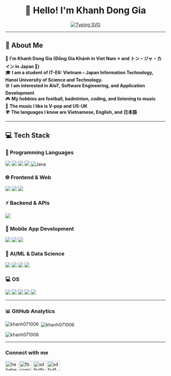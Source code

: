 <div align="center">

# 👋 Hello! I'm Khanh Dong Gia

<a href="https://git.io/typing-svg"><img src="https://readme-typing-svg.demolab.com?font=Fira+Code&pause=1000&center=true&vCenter=true&width=435&lines=IT-E6+K69+HUST;Genius+is+1%25+talent%2C;And+99%25+percent+hard+work!" alt="Typing SVG" /></a>

</div>

---
## 💫 About Me
🌱 **I'm Khanh Dong Gia (Đồng Gia Khánh in Viet Nam ⭐ and トン・ジャ・カイン in Japan 🗾)**  
🎓 **I am a student of IT-E6: Vietnam – Japan Information Technology, Hanoi University of Science and Technology.**  
🛠️ **I am interested in AIoT, Software Engineering, and Application Development**   
🎮 **My hobbies are football, badminton, coding, and listening to music**  
🎵 **The music I like is V-pop and US-UK**  
🌍 **The languages I know are Vietnamese, English, and 日本語**

---
## 💻 Tech Stack

### 🚀 Programming Languages
<img src="https://img.shields.io/badge/C-00599C?style=for-the-badge&logo=c&logoColor=white" /> <img src="https://img.shields.io/badge/C%2B%2B-00599C?style=for-the-badge&logo=c%2B%2B&logoColor=white" /> <img src="https://img.shields.io/badge/JavaScript-323330?style=for-the-badge&logo=javascript&logoColor=F7DF1E" /> <img src="https://img.shields.io/badge/Python-FFD43B?style=for-the-badge&logo=python&logoColor=blue" />
![Java](https://img.shields.io/badge/java-%23ED8B00.svg?style=for-the-badge&logo=openjdk&logoColor=white)
### 🌐 Frontend & Web
<img src="https://img.shields.io/badge/React-20232A?style=for-the-badge&logo=react&logoColor=61DAFB" /> <img src="https://img.shields.io/badge/HTML5-E34F26?style=for-the-badge&logo=html5&logoColor=white" /> <img src="https://img.shields.io/badge/CSS3-1572B6?style=for-the-badge&logo=css3&logoColor=white" />

### ⚡ Backend & APIs
<img src="https://img.shields.io/badge/Node%20js-339933?style=for-the-badge&logo=nodedotjs&logoColor=white" />

### 📱 Mobile App Development
<img src="https://img.shields.io/badge/Android-3DDC84?style=for-the-badge&logo=android&logoColor=white" /> <img src="https://img.shields.io/badge/Kotlin-B125EA?style=for-the-badge&logo=kotlin&logoColor=white" /> <img src="https://img.shields.io/badge/Flutter-02569B?style=for-the-badge&logo=flutter&logoColor=white" />

### 🤖 AI/ML & Data Science
<img src="https://img.shields.io/badge/TensorFlow-FF6F00?style=for-the-badge&logo=tensorflow&logoColor=white" /> <img src="https://img.shields.io/badge/PyTorch-EE4C2C?style=for-the-badge&logo=pytorch&logoColor=white" /> <img src="https://img.shields.io/badge/Keras-FF0000?style=for-the-badge&logo=keras&logoColor=white" /> <img src="https://img.shields.io/badge/-HuggingFace-FDEE21?style=for-the-badge&logo=HuggingFace&logoColor=black" />

### 💻 OS
<img src="https://img.shields.io/badge/Linux-FCC624?style=for-the-badge&logo=linux&logoColor=black" /> <img src="https://img.shields.io/badge/Windows-0078D6?style=for-the-badge&logo=windows&logoColor=white" /> <img src="https://img.shields.io/badge/Ubuntu-E95420?style=for-the-badge&logo=ubuntu&logoColor=white" /> <img src="https://img.shields.io/badge/Kali_Linux-557C94?style=for-the-badge&logo=kali-linux&logoColor=white" /> <img src="https://img.shields.io/badge/Arch_Linux-1793D1?style=for-the-badge&logo=arch-linux&logoColor=white" />
***

### 📊 GitHub Analytics

<p><img align="left" src="https://github-readme-stats.vercel.app/api/top-langs?username=khanh071006&show_icons=true&locale=en&layout=compact" alt="khanh071006" /></p>

<p>&nbsp;<img align="center" src="https://github-readme-stats.vercel.app/api?username=khanh071006&show_icons=true&locale=en" alt="khanh071006" /></p>

<p><img align="center" src="https://github-readme-streak-stats.herokuapp.com/?user=khanh071006&" alt="khanh071006" /></p>

***

### Connect with me
<p align="left">
<a href="https://linkedin.com/in/hehehe" target="blank"><img align="center" src="https://raw.githubusercontent.com/rahuldkjain/github-profile-readme-generator/master/src/images/icons/Social/linked-in-alt.svg" alt="hehehe" height="30" width="40" /></a>
<a href="https://fb.com/fb.com/khanh080806" target="blank"><img align="center" src="https://raw.githubusercontent.com/rahuldkjain/github-profile-readme-generator/master/src/images/icons/Social/facebook.svg" alt="fb.com/khanh080806" height="30" width="40" /></a>
<a href="https://codeforces.com/profile/sdfsdfsdf" target="blank"><img align="center" src="https://raw.githubusercontent.com/rahuldkjain/github-profile-readme-generator/master/src/images/icons/Social/codeforces.svg" alt="sdfsdfsdf" height="30" width="40" /></a>
<a href="https://www.leetcode.com/sdfsdf" target="blank"><img align="center" src="https://raw.githubusercontent.com/rahuldkjain/github-profile-readme-generator/master/src/images/icons/Social/leet-code.svg" alt="sdfsdf" height="30" width="40" /></a>
</p>
